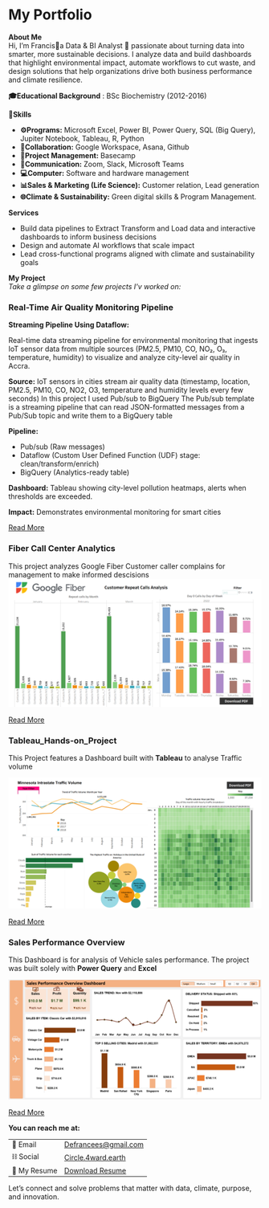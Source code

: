 # My Portfolio
**About Me**  
Hi, I’m Francis🙋a Data & BI Analyst 🤖 passionate about turning data into smarter, more sustainable decisions. I analyze data and build dashboards that highlight environmental impact, automate workflows to cut waste, and design solutions that help organizations drive both business performance and climate resilience.

**🎓Educational Background** : BSc Biochemistry                                                                                                           (2012-2016)

**🧠Skills** 
- **⚙️Programs:** Microsoft Excel, Power BI, Power Query, SQL (Big Query), Jupiter Notebook, Tableau, R, Python
- **🤝Collaboration:** Google Workspace, Asana, Github
- **📖Project Management:** Basecamp
- **📣Communication:** Zoom, Slack, Microsoft Teams
- **💻Computer:** Software and hardware management
- **📊Sales & Marketing (Life Science):** Customer relation, Lead generation 
- **🌐Climate & Sustainability:** Green digital skills & Program Management.

**Services**  
- Build data pipelines to Extract Transform and Load data and interactive dashboards to inform business decisions
- Design and automate AI workflows that scale impact  
- Lead cross-functional programs aligned with climate and sustainability goals

**My Project**  
*Take a glimpse on some few projects I'v worked on:*

### Real-Time Air Quality Monitoring Pipeline
**Streaming Pipeline Using Dataflow:**

Real-time data streaming pipeline for environmental monitoring that ingests IoT sensor data from multiple sources (PM2.5, PM10, CO, NO₂, O₃, temperature, humidity) to visualize and analyze city-level air quality in Accra.

**Source:** IoT sensors in cities stream air quality data (timestamp, location, PM2.5, PM10, CO, NO2, O3, temperature and humidity levels every few seconds)
In this project I used Pub/sub to BigQuery
The Pub/sub template is a streaming pipeline that can read JSON-formatted messages from a Pub/Sub topic and write them to a BigQuery table

**Pipeline:**
- Pub/sub (Raw messages)
- Dataflow (Custom User Defined Function (UDF) stage: clean/transform/enrich)
- BigQuery (Analytics-ready table)

**Dashboard:**
Tableau showing city-level pollution heatmaps, alerts when thresholds are exceeded. 

**Impact:** Demonstrates environmental monitoring for smart cities

[Read More](https://github.com/Partron1/realtime-analytics-pipeline)

### Fiber Call Center Analytics

This project analyzes Google Fiber Customer caller complains for management to make informed descisions
![Fiber_Caller](Dashboard_1.png)

[Read More](https://github.com/Partron1/fiber-caller-analytics)

### Tableau_Hands-on_Project
This Project features a Dashboard built with **Tableau** to analyse Traffic volume

![Traffic Volume](Traffic_Dashboard1.png)

[Read More](https://github.com/Partron1/Tableau_Hands-on_Project/blob/main/README.md)

### Sales Performance Overview
This Dashboard is for analysis of Vehicle sales performance. The project was built solely with **Power Query** and **Excel**

![Sales Dashboard](Sales_Dashboard.png)

[Read More](https://github.com/Partron1/Sales_performance)


**You can reach me at:**

|            |                                                    |                                                            
|------------|----------------------------------------------------|
| 📧   Email   | [Defrancees@gmail.com](mailto:Defrancees@gmail.com)|
| ⛓️ Social        | [Circle.4ward.earth](https://circle.4ward.earth/u/fc41d176)|
| 💼 My Resume     | [Download Resume](assets/Resume.pdf) |


Let’s connect and solve problems that matter with data, climate, purpose, and innovation.
